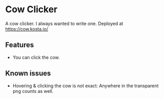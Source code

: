 # Cow Clicker

A cow clicker. I always wanted to write one.
Deployed at https://cow.kosta.io/

## Features

* You can click the cow.

## Known issues

* Hovering & clicking the cow is not exact: Anywhere in the transparent png
  counts as well.
